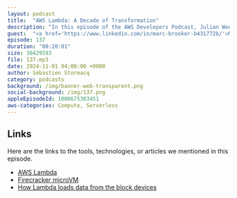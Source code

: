 ```yaml
---
layout: podcast
title:  "AWS Lambda: A Decade of Transformation"
description: "In this episode of the AWS Developers Podcast, Julian Wood hosts a discussion with Marc Brooker, a distinguished engineer involved in the creation of AWS Lambda. They explore the origins of Lambda, its evolution, and the impact of serverless technology on modern computing. The conversation delves into customer-centric innovations, the challenges of event-driven architectures, and the future of serverless in the context of generative AI. Mark reflects on the journey of Lambda, the lessons learned, and the exciting possibilities that lie ahead for serverless technology."
guest:  "<a href='https://www.linkedin.com/in/marc-brooker-b431772b/'>Marc Brooker</a>, VP/Distinguished Engineer, AWS and <a href='https://www.linkedin.com/in/julianrwood/'>Julian Wood</a>, Developer Advocate, AWS"
episode: 137
duration: "00:20:01" 
size: 38429593
file: 137.mp3	
date: 2024-11-01 04:00:00 +0000
author: Sébastien Stormacq
category: podcasts
background: /img/banner-web-transparent.png
social-background: /img/137.png
appleEpisodeId: 1000675303451
aws-categories: Compute, Serverless
---
```


## Links

Here are the links to the tools, technologies, or articles we mentioned in this episode.

- [AWS Lambda](https://docs.aws.amazon.com/lambda/latest/dg/welcome.html)
- [Firecracker microVM](https://firecracker-microvm.github.io/)
- [How Lambda loads data from the block devices](https://www.usenix.org/system/files/atc23-brooker.pdf)